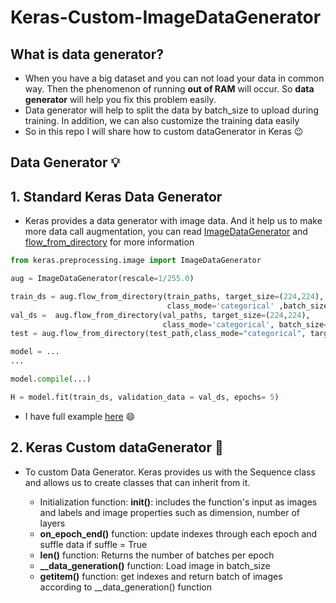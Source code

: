 # Keras-Custom-ImageDataGenerator

## What is data generator?

- When you have a big dataset and you can not load your data in common way. Then the phenomenon of running **out of RAM** will occur. So **data generator** will help you fix this problem easily.
- Data generator will help to split the data by batch_size to upload during training. In addition, we can also customize the training data easily 
- So in this repo I will share how to custom dataGenerator in Keras :wink:

## Data Generator :bulb:
## 1. Standard Keras Data Generator

- Keras provides a data generator with image data. And it help us to make more data call augmentation, you can read [ImageDataGenerator](https://www.tensorflow.org/api_docs/python/tf/keras/preprocessing/image/ImageDataGenerator) and [flow_from_directory](https://www.tensorflow.org/api_docs/python/tf/keras/preprocessing/image/ImageDataGenerator#flow_from_directory) for more information

```python
from keras.preprocessing.image import ImageDataGenerator

aug = ImageDataGenerator(rescale=1/255.0)

train_ds = aug.flow_from_directory(train_paths, target_size=(224,224),  
                                   class_mode='categorical' ,batch_size=128,shuffle = True)
val_ds =  aug.flow_from_directory(val_paths, target_size=(224,224), 
                                  class_mode='categorical', batch_size=128 )
test = aug.flow_from_directory(test_path,class_mode="categorical", target_size=(224,224), batch_size=64 )

model = ...
...

model.compile(...)

H = model.fit(train_ds, validation_data = val_ds, epochs= 5)

```
- I have full example [here](https://github.com/Harly-1506/American-Sign-languages-datasets-Classification/blob/main/ASL_ResNet50.ipynb) :smile:

## 2. Keras Custom dataGenerator :dart:

- To custom Data Generator. Keras provides us with the Sequence class and allows us to create classes that can inherit from it.
  
    - Initialization function: **__init__()**: includes the function's input as images and labels and image properties such as dimension, number of layers
    -  **on_epoch_end()** function: update indexes through each epoch and suffle data if suffle = True
    - **__len__()** function: Returns the number of batches per epoch
    - **__data_generation()** function: Load image in batch_size
    - **__getitem__()** function: get indexes and return batch of images according to __data_generation() function
